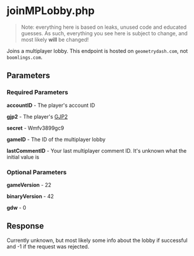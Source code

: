 # joinMPLobby.php

> Note: everything here is based on leaks, unused code and educated guesses. As such, everything you see here is subject to change, and most likely **will** be changed!

Joins a multiplayer lobby. This endpoint is hosted on `geometrydash.com`, not `boomlings.com`.

## Parameters

### Required Parameters

**accountID** - The player's account ID

**gjp2** - The player's [GJP2](/topics/encryption/gjp.md)

**secret** - Wmfv3899gc9

**gameID** - The ID of the multiplayer lobby

**lastCommentID** - Your last multiplayer comment ID. It's unknown what the initial value is

### Optional Parameters

**gameVersion** - 22

**binaryVersion** - 42

**gdw** - 0

## Response

Currently unknown, but most likely some info about the lobby if successful and -1 if the request was rejected.
